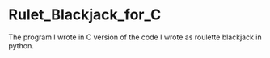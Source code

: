# Rulet_Blackjack_for_C
The program I wrote in C version of the code I wrote as roulette blackjack in python.
